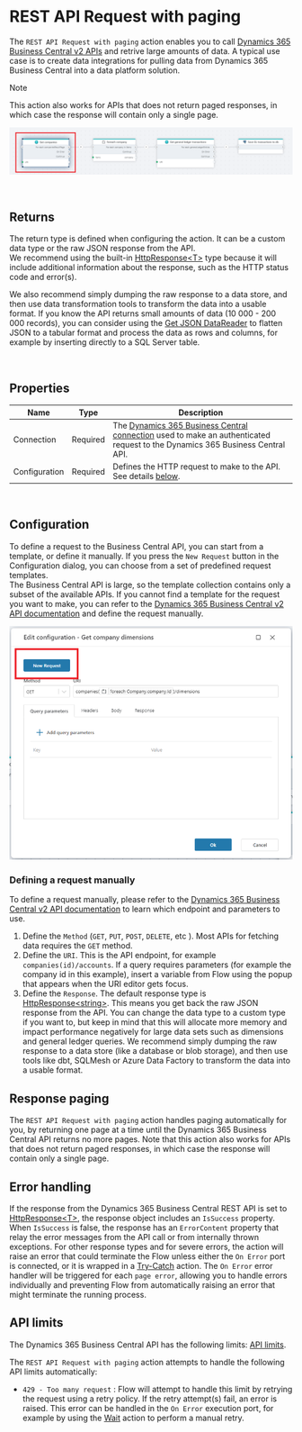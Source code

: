 # REST API Request with paging

The `REST API Request with paging` action enables you to call [Dynamics 365 Business Central v2 APIs](https://learn.microsoft.com/en-us/dynamics365/business-central/dev-itpro/api-reference/v2.0/) and retrive large amounts of data. A typical use case is to create data integrations for pulling data from Dynamics 365 Business Central into a data platform solution.

> [!NOTE]
> This action also works for APIs that does not return paged responses, in which case the response will contain only a single page.

![img](/images/flow/dynamics365-bc-api-request-with-paging.png)

<br/>

## Returns

The return type is defined when configuring the action. It can be a custom data type or the raw JSON response from the API.  
We recommend using the built-in [HttpResponse&lt;T&gt;](../../../api-reference/built-in-types/http-response.md) type because it will include additional information about the response, such as the HTTP status code and error(s).

We also recommend simply dumping the raw response to a data store, and then use data transformation tools to transform the data into a usable format. If you know the API returns small amounts of data (10 000 - 200 000 records), you can consider using the [Get JSON DataReader](../../json/get-json-datareader.md) to flatten JSON to a tabular format and process the data as rows and columns, for example by inserting directly to a SQL Server table.

<br/>

## Properties

<!--prettier-ignore-->
| Name          | Type     | Description                                                                                                                                                                         |
| ------------- | -------- | ----------------------------------------------------------------------------------------------------------------------------------------------------------------------------------- |
| Connection    | Required | The [Dynamics 365 Business Central connection](./dynamics365-business-central-api-v2-connection.md) used to make an authenticated request to the Dynamics 365 Business Central API. |
| Configuration | Required | Defines the HTTP request to make to the API. See details [below](#configuration).                                                                                                   |


<br/>

## Configuration

To define a request to the Business Central API, you can start from a template, or define it manually.
If you press the `New Request` button in the Configuration dialog, you can choose from a set of predefined request templates.  
The Business Central API is large, so the template collection contains only a subset of the available APIs. If you cannot find a template for the request you want to make, you can refer to the [Dynamics 365 Business Central v2 API documentation](https://learn.microsoft.com/en-us/dynamics365/business-central/dev-itpro/api-reference/v2.0/) and define the request manually.

![img](/images/flow/dynamics365-bc-new-request.png)

### Defining a request manually

To define a request manually, please refer to the [Dynamics 365 Business Central v2 API documentation](https://learn.microsoft.com/en-us/dynamics365/business-central/dev-itpro/api-reference/v2.0/) to learn which endpoint and parameters to use.

1. Define the `Method` (`GET`, `PUT`, `POST`, `DELETE`, etc ). Most APIs for fetching data requires the `GET` method.
2. Define the `URI`. This is the API endpoint, for example `companies(id)/accounts`. If a query requires parameters (for example the company id in this example), insert a variable from Flow using the popup that appears when the URI editor gets focus.
3. Define the `Response`. The default response type is [HttpResponse&lt;string&gt;](../../../api-reference/built-in-types/http-response.md). This means you get back the raw JSON response from the API. You can change the data type to a custom type if you want to, but keep in mind that this will allocate more memory and impact performance negatively for large data sets such as dimensions and general ledger queries. We recommend simply dumping the raw response to a data store (like a database or blob storage), and then use tools like dbt, SQLMesh or Azure Data Factory to transform the data into a usable format.

## Response paging

The `REST API Request with paging` action handles paging automatically for you, by returning one page at a time until the Dynamics 365 Business Central API returns no more pages. Note that this action also works for APIs that does not return paged responses, in which case the response will contain only a single page.

## Error handling

If the response from the Dynamics 365 Business Central REST API is set to [HttpResponse&lt;T&gt;](../../../api-reference/built-in-types/http-response.md), the response object includes an `IsSuccess` property. When `IsSuccess` is false, the response has an `ErrorContent` property that relay the error messages from the API call or from internally thrown exceptions. 
For other response types and for severe errors, the action will raise an error that could terminate the Flow unless either the `On Error` port is connected, or it is wrapped in a [Try-Catch](../../built-in/try-catch.md) action. 
The `On Error` error handler will be triggered for each `page error`, allowing you to handle errors individually and preventing Flow from automatically raising an error that might terminate the running process.

## API limits

The Dynamics 365 Business Central API has the following limits: [API limits](https://learn.microsoft.com/en-us/dynamics365/business-central/dev-itpro/api-reference/v2.0/dynamics-current-limits).

The `REST API Request with paging` action attempts to handle the following API limits automatically:

- `429 - Too many request` : Flow will attempt to handle this limit by retrying the request using a retry policy. If the retry attempt(s) fail, an error is raised. This error can be handled in the `On Error` execution port, for example by using the [Wait](../../built-in/wait.md) action to perform a manual retry.
